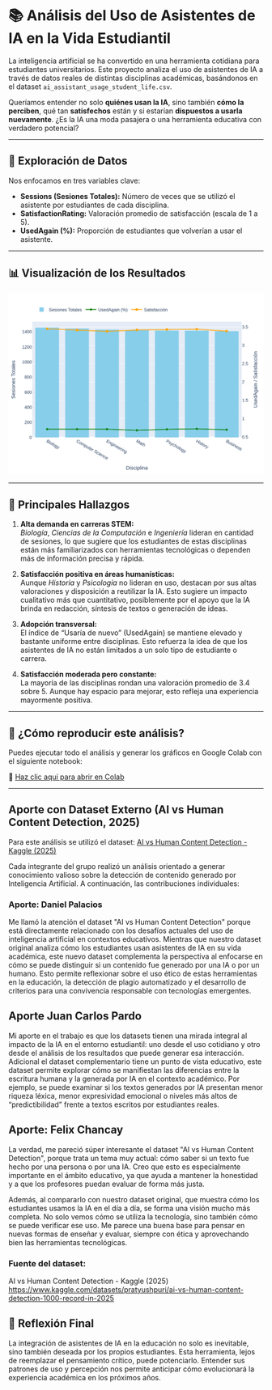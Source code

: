 # 📚 Análisis del Uso de Asistentes de IA en la Vida Estudiantil

La inteligencia artificial se ha convertido en una herramienta cotidiana para estudiantes universitarios. Este proyecto analiza el uso de asistentes de IA a través de datos reales de distintas disciplinas académicas, basándonos en el dataset `ai_assistant_usage_student_life.csv`.

Queríamos entender no solo **quiénes usan la IA**, sino también **cómo la perciben**, qué tan **satisfechos** están y si estarían **dispuestos a usarla nuevamente**. ¿Es la IA una moda pasajera o una herramienta educativa con verdadero potencial?

---

## 🧪 Exploración de Datos

Nos enfocamos en tres variables clave:

- **Sessions (Sesiones Totales):** Número de veces que se utilizó el asistente por estudiantes de cada disciplina.
- **SatisfactionRating:** Valoración promedio de satisfacción (escala de 1 a 5).
- **UsedAgain (%):** Proporción de estudiantes que volverían a usar el asistente.

---

## 📊 Visualización de los Resultados

![Gráfico del Análisis](figures/grafico_final.png)

---

## 🧠 Principales Hallazgos

1. **Alta demanda en carreras STEM:**  
   *Biología*, *Ciencias de la Computación* e *Ingeniería* lideran en cantidad de sesiones, lo que sugiere que los estudiantes de estas disciplinas están más familiarizados con herramientas tecnológicas o dependen más de información precisa y rápida.

2. **Satisfacción positiva en áreas humanísticas:**  
   Aunque *Historia* y *Psicología* no lideran en uso, destacan por sus altas valoraciones y disposición a reutilizar la IA. Esto sugiere un impacto cualitativo más que cuantitativo, posiblemente por el apoyo que la IA brinda en redacción, síntesis de textos o generación de ideas.

3. **Adopción transversal:**  
   El índice de “Usaría de nuevo” (UsedAgain) se mantiene elevado y bastante uniforme entre disciplinas. Esto refuerza la idea de que los asistentes de IA no están limitados a un solo tipo de estudiante o carrera.

4. **Satisfacción moderada pero constante:**  
   La mayoría de las disciplinas rondan una valoración promedio de 3.4 sobre 5. Aunque hay espacio para mejorar, esto refleja una experiencia mayormente positiva.

---

## 🔄 ¿Cómo reproducir este análisis?

Puedes ejecutar todo el análisis y generar los gráficos en Google Colab con el siguiente notebook:

📎 [Haz clic aquí para abrir en Colab](https://colab.research.google.com/drive/1QPjtZkh4X8F3VG7B__lhzRSitnCz3IFW#scrollTo=6edcca56)


---
## Aporte con Dataset Externo (AI vs Human Content Detection, 2025)

Para este análisis se utilizó el dataset: [AI vs Human Content Detection - Kaggle (2025)](https://www.kaggle.com/datasets/pratyushpuri/ai-vs-human-content-detection-1000-record-in-2025)

Cada integrante del grupo realizó un análisis orientado a generar conocimiento valioso sobre la detección de contenido generado por Inteligencia Artificial. A continuación, las contribuciones individuales:

### Aporte: Daniel Palacios

Me llamó la atención el dataset "AI vs Human Content Detection" porque está directamente relacionado con los desafíos actuales del uso de inteligencia artificial en contextos educativos. Mientras que nuestro dataset original analiza cómo los estudiantes usan asistentes de IA en su vida académica, este nuevo dataset complementa la perspectiva al enfocarse en cómo se puede distinguir si un contenido fue generado por una IA o por un humano. Esto permite reflexionar sobre el uso ético de estas herramientas en la educación, la detección de plagio automatizado y el desarrollo de criterios para una convivencia responsable con tecnologías emergentes.

## Aporte Juan Carlos Pardo
Mi aporte en el trabajo es que los datasets tienen una mirada integral al impacto de la IA en el entorno estudiantil: uno desde el uso cotidiano y otro desde el análisis de los resultados que puede generar esa interacción.
Adicional el dataset complementario tiene un punto de vista educativo, este dataset permite explorar cómo se manifiestan las diferencias entre la escritura humana y la generada por IA en el contexto académico. Por ejemplo, se puede examinar si los textos generados por IA presentan menor riqueza léxica, menor expresividad emocional o niveles más altos de “predictibilidad” frente a textos escritos por estudiantes reales.

## Aporte: Felix Chancay
La verdad, me pareció súper interesante el dataset "AI vs Human Content Detection", porque trata un tema muy actual: cómo saber si un texto fue hecho por una persona o por una IA. Creo que esto es especialmente importante en el ámbito educativo, ya que ayuda a mantener la honestidad y a que los profesores puedan evaluar de forma más justa.

Además, al compararlo con nuestro dataset original, que muestra cómo los estudiantes usamos la IA en el día a día, se forma una visión mucho más completa. No solo vemos cómo se utiliza la tecnología, sino también cómo se puede verificar ese uso. Me parece una buena base para pensar en nuevas formas de enseñar y evaluar, siempre con ética y aprovechando bien las herramientas tecnológicas.


### Fuente del dataset:
AI vs Human Content Detection - Kaggle (2025)
https://www.kaggle.com/datasets/pratyushpuri/ai-vs-human-content-detection-1000-record-in-2025


## 💬 Reflexión Final

La integración de asistentes de IA en la educación no solo es inevitable, sino también deseada por los propios estudiantes. Esta herramienta, lejos de reemplazar el pensamiento crítico, puede potenciarlo. Entender sus patrones de uso y percepción nos permite anticipar cómo evolucionará la experiencia académica en los próximos años.


